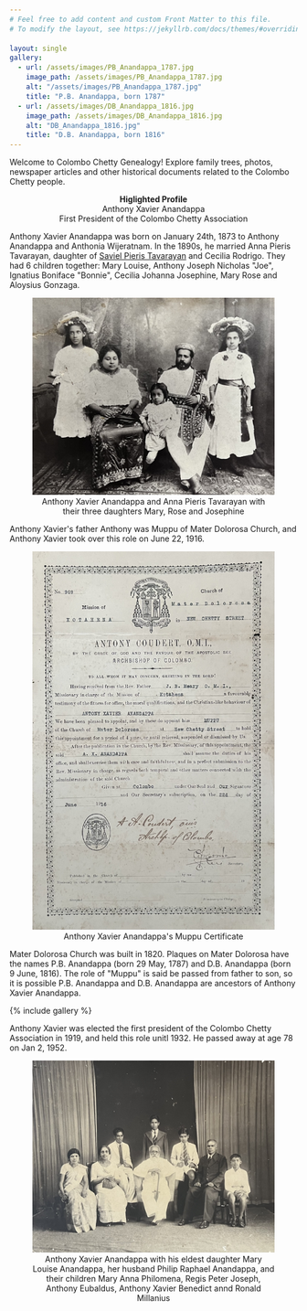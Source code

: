 ```yaml
---
# Feel free to add content and custom Front Matter to this file.
# To modify the layout, see https://jekyllrb.com/docs/themes/#overriding-theme-defaults

layout: single
gallery:
  - url: /assets/images/PB_Anandappa_1787.jpg
    image_path: /assets/images/PB_Anandappa_1787.jpg
    alt: "/assets/images/PB_Anandappa_1787.jpg"
    title: "P.B. Anandappa, born 1787"
  - url: /assets/images/DB_Anandappa_1816.jpg
    image_path: /assets/images/DB_Anandappa_1816.jpg
    alt: "DB_Anandappa_1816.jpg"
    title: "D.B. Anandappa, born 1816"
---
```


Welcome to Colombo Chetty Genealogy! Explore family trees, photos, newspaper articles and other historical documents related to the Colombo Chetty people. 

<p style="text-align: center;"> <b>Higlighted Profile</b>  <br /> Anthony Xavier Anandappa <br /> First President of the Colombo Chetty Association  </p> 

Anthony Xavier Anandappa was born on January 24th, 1873 to Anthony Anandappa and Anthonia Wijeratnam. In the 1890s, he married Anna Pieris Tavarayan, daughter of [Saviel Pieris Tavarayan](/family-history//newspaper/saviel-pieris-tavarayen.html) and Cecilia Rodrigo. They had 6 children together: Mary Louise, Anthony Joseph Nicholas "Joe", Ignatius Boniface "Bonnie", Cecilia Johanna Josephine, Mary Rose and Aloysius Gonzaga. 

<figure>
  <img src="assets/images/anthony_xavier_anandappa_around_1920.jpg" alt="assets/images/anthony_xavier_anandappa_around_1920.jpg">
  <figcaption style="text-align: center;">Anthony Xavier Anandappa and Anna Pieris Tavarayan with their three daughters Mary, Rose and Josephine</figcaption>
</figure>

Anthony Xavier's father Anthony was Muppu of Mater Dolorosa Church, and Anthony Xavier took over this role on June 22, 1916.
 
<figure>
  <img src="assets/images/anthony_xavier_anandappa_muppu_cert_1916.jpg" alt="anthony_xavier_anandappa_muppu_cert_1916.jpg">
  <figcaption style="text-align: center;">Anthony Xavier Anandappa's Muppu Certificate</figcaption>
</figure>


Mater Dolorosa Church was built in 1820. Plaques on Mater Dolorosa have the names P.B. Anandappa (born 29 May, 1787) and D.B. Anandappa (born 9 June, 1816). The role of "Muppu" is said be passed from father to son, so it is possible P.B. Anandappa and D.B. Anandappa are ancestors of Anthony Xavier Anandappa. 

{% include gallery %}

Anthony Xavier was elected the first president of the Colombo Chetty Association in 1919, and held this role unitl 1932. He passed away at age 78 on Jan 2, 1952. 

<figure>
  <img src="assets/images/anthony_xavier_around_1940.jpg" alt="anthony_xavier_around_1940.jpg">
  <figcaption style="text-align: center;">Anthony Xavier Anandappa with his eldest daughter Mary Louise Anandappa, her husband Philip Raphael Anandappa, and their children Mary Anna Philomena, Regis Peter Joseph, Anthony Eubaldus, Anthony Xavier Benedict annd Ronald Millanius</figcaption>
</figure>


